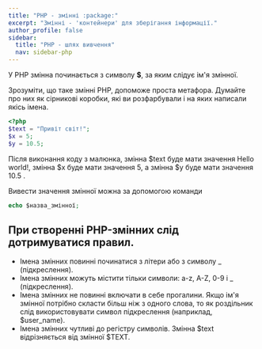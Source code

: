 ```yaml
---
title: "PHP - змінні :package:"
excerpt: "Змінні - 'контейнери' для зберігання інформації."
author_profile: false
sidebar:
  title: "PHP - шлях вивчення"
  nav: sidebar-php
---
```


У PHP змінна починається з символу **$**, за яким слідує ім'я змінної.

Зрозуміти, що таке змінні PHP, допоможе проста метафора. Думайте про них як сірникові коробки, які ви розфарбували і на яких написали якісь імена.
```php
<?php
$text = "Привіт світ!";
$x = 5;
$y = 10.5;
```

Після виконання коду з малюнка, змінна $text буде мати значення Hello world!, змінна $x буде мати значення 5, а змінна $y буде мати значення 10.5 .

Вивести значення змінної можна за допомогою команди
```php
echo $назва_змінної;
```

## При створенні PHP-змінних слід дотримуватися правил.

 - Імена змінних повинні починатися з літери або з символу _ (підкреслення).
 - Імена змінних можуть містити тільки символи: a-z, A-Z, 0-9 і _ (підкреслення).
 - Імена змінних не повинні включати в себе прогалини. Якщо ім'я змінної потрібно скласти більш ніж з одного слова, то як роздільник слід використовувати символ підкреслення (наприклад, $user_name).
 - Імена змінних чутливі до регістру символів. Змінна $text відрізняється від змінної $TEXT.
